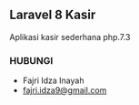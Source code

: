 ## Laravel 8 Kasir

Aplikasi kasir sederhana
php.7.3

### HUBUNGI

* Fajri Idza Inayah
* fajri.idza9@gmail.com

